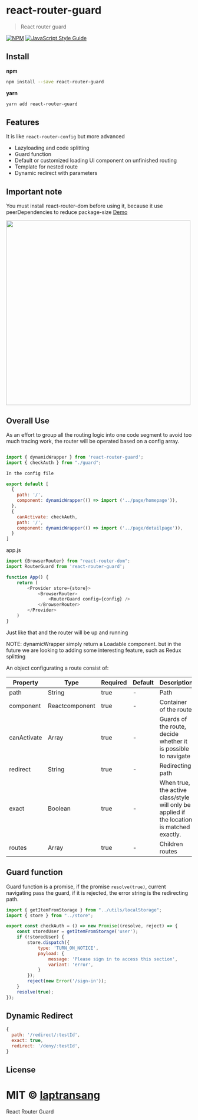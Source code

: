 # react-router-guard
> React router guard

[![NPM](https://img.shields.io/npm/v/react-router-guard.svg)](https://www.npmjs.com/package/react-router-guard) [![JavaScript Style Guide](https://img.shields.io/badge/code_style-standard-brightgreen.svg)](https://standardjs.com)

## Install
**npm**

```bash
npm install --save react-router-guard
```
**yarn**
```bash
yarn add react-router-guard
```

## Features
It is like `react-router-config` but more advanced

- Lazyloading and code splitting
- Guard function
- Default or customized loading UI component on unfinished routing
- Template for nested route
- Dynamic redirect with parameters

## Important note

You must install react-router-dom before using it, because it use peerDependencies to reduce package-size
[Demo](https://codesandbox.io/s/5wr9ow6xlk)

<img width="500" src="https://drive.google.com/uc?id=1ztKLqPMLzgrnYK-nSznwkls-1l4VqCYU" />

## Overall Use

As an effort to group all the routing logic into one code segment to avoid too much tracing work,
the router will be operated based on a config array.

```javascript

import { dynamicWrapper } from 'react-router-guard';
import { checkAuth } from "./guard";

In the config file

export default [
  {
    path: '/',
    component: dynamicWrapper(() => import ('../page/homepage')),
  },
  {
    canActivate: checkAuth,
    path: '/',
    component: dynamicWrapper(() => import ('../page/detailpage')),
  }
]

```

app.js

``` javascript
import {BrowserRouter} from "react-router-dom";
import RouterGuard from 'react-router-guard';

function App() {
    return (
        <Provider store={store}>
            <BrowserRouter>
                <RouterGuard config={config} />
            </BrowserRouter>
        </Provider>
    )
}

```

Just like that and the router will be up and running

NOTE: dynamicWrapper simply return a Loadable component. but in the future we are looking to
adding some interesting feature, such as Redux splitting

An object configurating a route consist of:


Property | Type | Required | Default | Description|
-|-|-|-|-|
path |	String |	true |	-	 |Path | to | registered container|
component |	Reactcomponent |	true |	- |	Container of the route|
canActivate |	Array	| true	| - |	Guards of the route, decide whether it is possible to navigate|
redirect |	String |	true |	- |Redirecting path|
exact	|Boolean	|true	|-	|When true, the active class/style will only be applied if the location is matched exactly.|
routes |	Array	| true |	-	 |Children routes|




## Guard function

Guard function is a promise, if the promise `resolve(true)`, current navigating pass
the guard, if it is rejected, the error string is the redirecting path.

``` javascript
import { getItemFromStorage } from "../utils/localStorage";
import { store } from "../store";

export const checkAuth = () => new Promise((resolve, reject) => {
    const storedUser = getItemFromStorage('user');
    if (!storedUser) {
        store.dispatch({
            type: 'TURN_ON_NOTICE',
            payload: {
                message: 'Please sign in to access this section',
                variant: 'error',
            }
        });
        reject(new Error('/sign-in'));
    }
    resolve(true);
});

```

## Dynamic Redirect

``` javascript
{
  path: '/redirect/:testId',
  exact: true,
  redirect: '/deny/:testId',
}

```

## License

MIT © [laptransang](https://github.com/laptransang)
=======
React Router Guard
